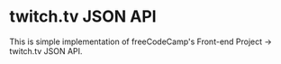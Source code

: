 # twitch.tv JSON API

This is simple implementation of freeCodeCamp's Front-end Project -> twitch.tv JSON API.
